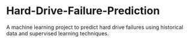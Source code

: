# Hard-Drive-Failure-Prediction
A machine learning project to predict hard drive failures using historical data and supervised learning techniques.
